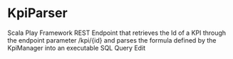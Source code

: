 # KpiParser
Scala Play Framework REST Endpoint that retrieves the Id of a KPI through the endpoint parameter /kpi/{id} and parses the formula defined by the KpiManager into an executable SQL Query Edit
